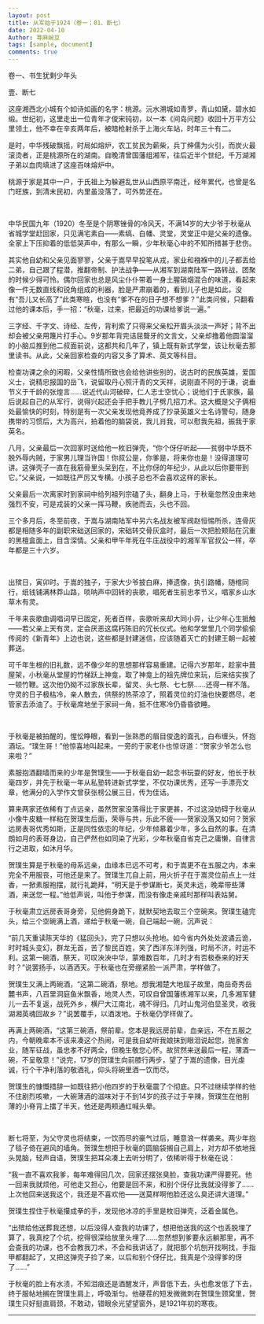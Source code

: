 ```yaml
---
layout: post
title: 从军始于1924（卷一；01、断七）
date: 2022-04-10
Author: 荨麻豌豆
tags: [sample, document]
comments: true
---
```

卷一、书生犹剩少年头

壹、断七

这座湘西北小城有个如诗如画的名字：桃源。沅水溯城如青罗，青山如黛，碧水如缎。世纪初，这里走出一位青年才俊宋钝初，以一本《间岛问题》收回十万平方公里领土，他不幸在辛亥两年后，被暗枪射杀于上海火车站，时年三十有二。

是时，中华残破飘摇，时局如熔炉，农工贫民为薪柴，兵丁绅儒为火引，而炭火最滚烫者，正是桃源所在的湖南。自晚清曾国藩组湘军，往后近半个世纪，千万湖湘子弟以血肉填进了这座百味熔炉中。

桃源于家是其中一户，于氏祖上为躲避乱世从山西原平南迁，经年累代，也曾是名门旺族，到清末民初，内里虽没落了，可外势还在。

<br/>

中华民国九年（1920）冬至是个阴寒锉骨的冷风天，不满14岁的大少爷于秋毫从省城学堂赶回家，只见满宅素白——素缟、白幡、灵堂，灵堂正中是父亲的遗像。全家上下压抑着的低低哭声中，有那么一瞬，少年秋毫心中的不知所措甚于悲伤。

其实他自幼和父亲见面寥寥，父亲于嵩早早投笔从戎，家业和襁褓中的儿子都丢给二弟，自己跟了程潜，推翻帝制、护法战争——从湘军到湖南陆军一路转战，团聚的时候少得可怜。偶尔回家也总是风尘仆仆带着一身土腥硝烟混合的味道，看起来像一件无数直线和锐角组成的利器，脸是严肃崩着的，看到儿子也是如此，没有“吾儿又长高了”此类寒暄，也没有“爹不在的日子想不想爹？”此类问候，只翻看过他的课本后，手一招：“秋毫，过来，把最近的功课给爹说一遍。”

三字经、千字文、诗经、左传，背利索了只得来父亲松开眉头淡淡一声好；背不出却会被父亲用篾片打手心。9岁那年背完诘屈聱牙的文言文，父亲却撸着他圆溜溜的小脑瓜推到他二叔面前说，这都共和几年了，镇上既有新式学堂，该让秋毫去那里读书。从此，父亲回家检查的内容又多了算术、英文等科目。

检查功课之余的闲暇，父亲性情所致也会给他讲些别的，说古时的民族英雄，爱国义士，说精忠报国的岳飞，说留取丹心照汗青的文天祥，说刚直不阿的于谦，说垂节义于千龄的张煌言……说近代山河破碎，仁人志士空忧心；说他们于氏家族，最后说起自己的从军行，说得兴起还会手把手教儿子劈几招刀术。这大概是父子俩相处最愉快的时刻，特别是有一次父亲发现他竟养成了抄录英雄义士名诗警句，随身携带的习惯后，大为高兴，拍着他的脑袋说，我儿肖我，可以慰我先祖，振我于家英名。

八月，父亲最后一次回家时送给他一枚旧弹壳，“你个伢仔听起——贫弱中华既不脱外辱内贼，于家男儿理当许国！你叔公是，你爹是，将来你也是！没得道理可讲。这弹壳子一直在我筋骨里头呆到在，不比你伢的年纪少，从此以后你要带到它。”父亲说，一如既往严厉又专横。小孩子总也不会喜欢这样的家长。

父亲最后一次离家时到家祠中给列祖列宗磕了头，翻身上马，于秋毫忽然没由来地强烈不安，可是戎装的父亲一挥马鞭，疾驰而去，头也不回。

三个多月后，冬至前夜，于嵩与湖南陆军中另六名战友被军阀赵恒惕所杀，连骨灰都是相随多年的副职宋础送回家的，宋础转交骨灰盒时，最后一次把脸颊贴在沉重的黑檀盒面上，目含深情。父亲和甲午年死在牛庄战役中的湘军军官叔公一样，卒年都是三十六岁。

<br/>

出殡日，寅卯时。于嵩的独子，于家大少爷披白麻，捧遗像，执引路幡，随棺同行，纸钱铺满林莽山路，唢呐声中回转的丧歌，唱死者生前忠孝节义，唱家乡山水草木有灵。

千年来丧歌曲调唱词早已固定，死者百样，丧歌听来却大同小异，让少年心生抵触——若父亲上天有灵，定会厌恶这腐朽陈旧的冗长仪式。他和学堂里几个同学偷偷传阅的《新青年》上边也说，这些都是封建迷信，应该随着灭亡的封建王朝一起被葬送。

可千年生根的旧礼数，远不像少年的思想那样容易重建。记得六岁那年，趁家中葺屋架，小秋毫从堂屋的竹梯跃上神龛，取了神龛上的祖先牌位来玩，后来结实挨了一顿竹鞭。这次他仍拗不过家族长辈，留灵、头七祭、七七祭……还得一样不落。守灵的日子极枯冷，亲人散去，供祭的热茶凉了，照着灵位的灯油也快要燃尽，老管家去添油了。于秋毫席地坐于家祠一角，抵不住寒冷仍昏昏欲睡。

<br/>

于秋毫是被拍醒的，惺忪睁眼，看到一张熟悉的眉目俊逸的面孔，白布缠头，怀抱酒坛。“璞生哥！”他惊喜地叫起来。一旁的于家老仆也惊讶道：“贺家少爷怎么也来啦？”

素服抱酒翻墙而来的少年是贺璞生——于秋毫自幼一起念书玩耍的好友，他长于秋毫四岁，并先于秋毫一年从私塾转进新式学堂，不仅功课优秀，还写一手漂亮文章，他满分的入学作文曾获张榜公展三日，传为佳话。

算来两家还依稀有丁点远亲，虽然贺家没落得比于家更甚，不过这没妨碍于秋毫从小像牛皮糖一样粘在贺璞生后面，荣辱与共，乐此不疲——贺家没落又如何？贺家远房表哥优秀如斯，正是同性依恋的年纪，少年倾慕着少年，多么自然的事。在清朗如月的表哥身边，自己俨然也如同染了光彩，少年秋毫自省克己之庸懒，自律言行之进取，如沐月华。

贺璞生算是于秋毫的母系远亲，血缘本已远不可考，和于嵩更不在五服之内，本来完全不用服丧，可他还是来了。贺璞生兀自上前，用火折子在于嵩灵位前点上一炷香，一掀素服袍摆，就行礼跪拜，“明天是于参谋断七，英灵未远，晚辈带些薄酒，来送您一程。”他低声说，叫他于参谋，而没有像走亲戚时那样叫表姑舅。

于秋毫肃立远房表哥身旁，见他俯身跪下，就默契地去取三个空碗来。贺璞生磕完头，给三个空碗满上酒，递给于秋毫一碗，自己端起一碗，沉声说：

“前几天重读陈天华的《猛回头》，完了只想以头抢地。如今省内外处处波谲云诡，时时城头变幻，群龙无首，苦了黎民百姓，笑了西洋东洋列强，时局不济，时运不利。这第一碗酒，祭天，可叹泱泱中华，蒙难数百年，几时才有否极泰来的好天时？”说罢扬手，以酒洒天。于秋毫也在旁绷紧脸一派严肃，学样做了。

贺璞生又满上两碗酒，“这第二碗酒，祭地。想我湘楚大地屈子故里，南岳奇秀岳麓书声，八百里洞庭鱼米飘香，地灵人杰，可叹自曾国藩练湘军以来，几多湘军健儿一去不复返，战死外乡，横尸大江南北，魂不得归。几时山鬼河伯显圣灵，收我湖湘英魂回故乡？”说罢覆手，以酒泼地。于秋毫仍学样做了。

再满上两碗酒，“这第三碗酒，祭前辈。您本是我远房前辈，血亲远，不在五服之内，今朝晚辈本不该来凑这个热闹，可是我自幼听我娘抹到眼泪说起您，抛家舍业，随军征战，虽忠孝不好两全，但晚生敬您心怀。故贸然来送最后一程，薄酒一碗，不呈敬意！”说完，17岁的贺璞生向前膝行两步，望了于嵩的遗像，目光虔诚，行个干净利落的敬酒礼，仰头将碗里酒一饮而尽。

贺璞生的慷慨措辞一如既往把小他四岁的于秋毫震了个彻底。只不过继续学样的他不住剧烈咳嗽，一大碗薄酒的滋味对于不到14岁的孩子过于辛辣，贺璞生在他削薄的小脊背上擂了半天，他还是两颊通红喊头晕。

<br/>

断七将至，为父守灵也将结束，一饮而尽的豪气过后，睡意浪一样袭来。两少年抱了毯子倚在避风的墙角。贺璞生想把于秋毫的圆脑袋搁自己肩上，对方却不依地摇头晃脑，轻声自语，贺璞生把耳朵凑上去听分明了，依稀听得于秋毫在说：

“我一直不喜欢我爹，每年难得回几次，回家还摆张臭脸，查我功课严得要死。他一回来我就烦他，可他走又担心，他要是回不来，和别个伢仔比我就没得爹了……上次他回来送我这个，我还是不喜欢他——送莫样啊他脸还这么臭还讲大道理。”

贺璞生捏住于秋毫攥成拳的手，发现他冰凉的手里是枚旧弹壳，泛着金属色。

“出殡给他送葬我还想，以后没得人查我的功课了，想把他送我的这个也丢脱埋了算了，我真挖了个坑，挖得很深给放里头埋了……忽然想到爹要永远躺那里，再不会查我的功课，也不会教我刀术，不会和我讲话了，就把那个坑刨开找啊找，手指甲都翻起了，又把这弹壳子捡了来，以后和别个伢仔比，我真是个没得爹的伢了……”

于秋毫的脸上有水渍，不知泪痕还是酒醒发汗，声音低下去，头也愈发低了下去，终于服帖地搁在贺璞生肩上，呼吸渐匀。他硬茬的短发微微刺在贺璞生颈窝里，贺璞生只好挺直肩颈，不敢动，错眼余光望望窗外，是1921年初的寒夜。

--- 
